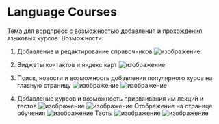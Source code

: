 # Language Courses
Тема для вордпресс с возможностью добавления и прохождения языковых курсов.
Возможности:

1. Добавление и редактирование справочников
![изображение](https://github.com/user-attachments/assets/d5a48d93-6ec9-462d-ab78-e6dbc6dbe384)

2. Виджеты контактов и яндекс карт
![изображение](https://github.com/user-attachments/assets/b769be9e-da4d-4c61-8501-d05eebff67ab)

3. Поиск, новости и возможность добавления популярного курса на главную страницу
![изображение](https://github.com/user-attachments/assets/58dd14f4-0d2c-4c3b-881f-266622b4e77d)
![изображение](https://github.com/user-attachments/assets/82f92b06-cb8f-4c7f-86dd-5ffd0b89ed91)

4. Добавление курсов и возможность присваивания им лекций и тестов
![изображение](https://github.com/user-attachments/assets/17454042-8d07-425d-8ea8-f49b9f69c775)
![изображение](https://github.com/user-attachments/assets/49561749-3309-498e-91da-09300f7f6279)
Отображение на странице обучения
![изображение](https://github.com/user-attachments/assets/514a5cc3-43de-4032-8f98-b15cf6b352a7)
Тесты
![изображение](https://github.com/user-attachments/assets/07fad040-9cc9-4faa-a7b9-658087492691)
![изображение](https://github.com/user-attachments/assets/a9be9df2-f996-458b-88d4-74059b63e993)
